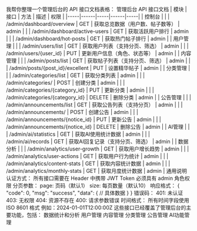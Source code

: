 我帮你整理一个管理后台的 API 接口文档表格：
管理后台 API 接口文档
| 模块 | 接口 | 方法 | 描述 | 权限 |
|-----|------|-----|------|-----|
| 控制台 |
| | /admin/dashboard/overview | GET | 获取总览数据（用户数、帖子数等） | admin |
| | /admin/dashboard/active-users | GET | 获取活跃用户排行 | admin |
| | /admin/dashboard/hot-posts | GET | 获取热门帖子排行 | admin |
| 用户管理 |
| | /admin/users/list | GET | 获取用户列表（支持分页、筛选） | admin |
| | /admin/users/{user_id} | PUT | 更新用户信息（角色、状态等） | admin |
| 内容管理 |
| | /admin/posts/list | GET | 获取帖子列表（支持分页、筛选） | admin |
| | /admin/posts/{post_id}/excellent | PUT | 设置精华帖子 | admin |
| 分类管理 |
| | /admin/categories/list | GET | 获取分类列表 | admin |
| | /admin/categories/ | POST | 创建分类 | admin |
| | /admin/categories/{category_id} | PUT | 更新分类 | admin |
| | /admin/categories/{category_id} | DELETE | 删除分类 | admin |
| 公告管理 |
| | /admin/announcements/list | GET | 获取公告列表（支持分页） | admin |
| | /admin/announcements/ | POST | 创建公告 | admin |
| | /admin/announcements/{notice_id} | PUT | 更新公告 | admin |
| | /admin/announcements/{notice_id} | DELETE | 删除公告 | admin |
| AI管理 |
| | /admin/ai/statistics | GET | 获取AI使用统计数据 | admin |
| | /admin/ai/records | GET | 获取AI回复记录（支持分页、筛选） | admin |
| 数据分析 |
| | /admin/analytics/user-growth | GET | 获取用户增长趋势 | admin |
| | /admin/analytics/user-actions | GET | 获取用户行为统计 | admin |
| | /admin/analytics/content-stats | GET | 获取内容统计数据 | admin |
| | /admin/analytics/monthly-stats | GET | 获取月度统计数据 | admin |
通用说明
认证方式：
所有接口需要在 Header 中携带 JWT Token
必须具有 admin 角色权限
分页参数：
page: 页码（默认1）
size: 每页数量（默认10）
响应格式：
{
    "code": 0,
    "msg": "success",
    "data": {
        // 具体数据
    }
}
错误码：
401: 未认证
403: 无权限
404: 资源不存在
400: 请求参数错误
时间格式：
所有时间字段使用 ISO 8601 格式
例如：2024-01-01T12:00:00Z
这些接口已经覆盖了管理后台的主要功能，包括：
数据统计和分析
用户管理
内容管理
分类管理
公告管理
AI功能管理